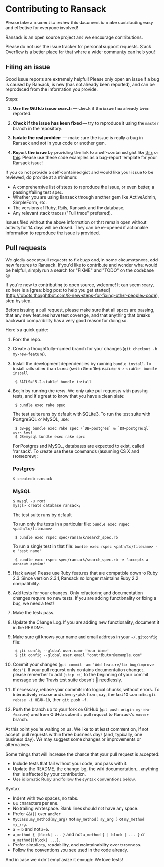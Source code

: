 # Contributing to Ransack

Please take a moment to review this document to make contributing easy and
effective for everyone involved!

Ransack is an open source project and we encourage contributions.

Please do not use the issue tracker for personal support requests. Stack
Overflow is a better place for that where a wider community can help you!

## Filing an issue

Good issue reports are extremely helpful!  Please only open an issue if a bug
is caused by Ransack, is new (has not already been reported), and can be
reproduced from the information you provide.

Steps:

1. **Use the GitHub issue search** &mdash; check if the issue has already been
   reported.

2. **Check if the issue has been fixed** &mdash; try to reproduce it using the
   `master` branch in the repository.

3. **Isolate the real problem** &mdash; make sure the issue is really a bug in
   Ransack and not in your code or another gem.

4. **Report the issue** by providing the link to a self-contained
   gist like [this](https://gist.github.com/jonatack/63048bc5062a84ba9e09) or
   [this](https://gist.github.com/jonatack/5df41a0edb53b7bad989). Please use
   these code examples as a bug-report template for your Ransack issue!

If you do not provide a self-contained gist and would like your issue to be reviewed, do provide at a minimum:

* A comprehensive list of steps to reproduce the issue, or even better, a
  passing/failing test spec.
* Whether you are using Ransack through another gem like ActiveAdmin,
  SimpleForm, etc.
* The versions of Ruby, Rails, Ransack and the database.
* Any relevant stack traces ("Full trace" preferred).

Issues filed without the above information or that remain open without activity
for 14 days will be closed. They can be re-opened if actionable information to reproduce the issue is provided.

## Pull requests

We gladly accept pull requests to fix bugs and, in some circumstances, add new
features to Ransack. If you'd like to contribute and wonder what would be
helpful, simply run a search for "FIXME" and "TODO" on the codebase :smiley:

If you're new to contributing to open source, welcome! It can seem scary, so
here is a [great blog post to help you get started]
(http://robots.thoughtbot.com/8-new-steps-for-fixing-other-peoples-code),
step by step.

Before issuing a pull request, please make sure that all specs are passing,
that any new features have test coverage, and that anything that breaks
backward compatibility has a very good reason for doing so.

Here's a quick guide:

1. Fork the repo.

2. Create a thoughtfully-named branch for your changes (`git checkout -b my-new-feature`).

3. Install the development dependencies by running `bundle install`.
   To install rails other than latest (set in Gemfile): `RAILS='5-2-stable' bundle install`

        $ RAILS='5-2-stable' bundle install

4. Begin by running the tests. We only take pull requests with passing tests,
   and it's great to know that you have a clean slate:

        $ bundle exec rake spec

   The test suite runs by default with SQLite3. To run the test suite with PostgreSQL or MySQL, use:

        $ DB=pg bundle exec rake spec (`DB=postgres` & `DB=postgresql` work too)
        $ DB=mysql bundle exec rake spec

   For Postgres and MySQL, databases are expected to exist, called 'ransack'. To create use these commands (assuming OS X and Homebrew):

   ### Postgres
       $ createdb ransack 

   ### MySQL
       $ mysql -u root
       mysql> create database ransack;     

   The test suite runs by default

   To run only the tests in a particular file: `bundle exec rspec <path/to/filename>`

        $ bundle exec rspec spec/ransack/search_spec.rb

   To run a single test in that file: `bundle exec rspec <path/to/filename> -e "test name"`

        $ bundle exec rspec spec/ransack/search_spec.rb -e "accepts a context option"

5. Hack away! Please use Ruby features that are compatible down to Ruby 2.3.
   Since version 2.3.1, Ransack no longer maintains Ruby 2.2 compatibility.

6. Add tests for your changes. Only refactoring and documentation changes
   require no new tests. If you are adding functionality or fixing a bug, we
   need a test!

7. Make the tests pass.

8. Update the Change Log. If you are adding new functionality, document it in
   the README.

9. Make sure git knows your name and email address in your `~/.gitconfig` file:

        $ git config --global user.name "Your Name"
        $ git config --global user.email "contributor@example.com"

10. Commit your changes (`git commit -am 'Add feature/fix bug/improve docs'`).
   If your pull request only contains documentation changes, please remember
   to add `[skip ci]` to the beginning of your commit message so the Travis
   test suite doesn't :runner: needlessly.

11. If necessary, rebase your commits into logical chunks, without errors. To
   interactively rebase and cherry-pick from, say, the last 10 commits:
   `git rebase -i HEAD~10`, then `git push -f`.

12. Push the branch up to your fork on GitHub
   (`git push origin my-new-feature`) and from GitHub submit a pull request to
   Ransack's `master` branch.

At this point you're waiting on us. We like to at least comment on, if not
accept, pull requests within three business days (and, typically, one business
day). We may suggest some changes or improvements or alternatives.

Some things that will increase the chance that your pull request is accepted:

* Include tests that fail without your code, and pass with it.
* Update the README, the change log, the wiki documentation... anything that is
  affected by your contribution.
* Use idiomatic Ruby and follow the syntax conventions below.

Syntax:

* Indent with two spaces, no tabs.
* 80 characters per line.
* No trailing whitespace. Blank lines should not have any space.
* Prefer `&&`/`||` over `and`/`or`.
* `MyClass.my_method(my_arg)` not `my_method( my_arg )` or `my_method my_arg`.
* `a = b` and not `a=b`.
* `a_method { |block| ... }` and not `a_method { | block | ... }` or
`a_method{|block| ...}`.
* Prefer simplicity, readability, and maintainability over terseness.
* Follow the conventions you see used in the code already.

And in case we didn't emphasize it enough: We love tests!
